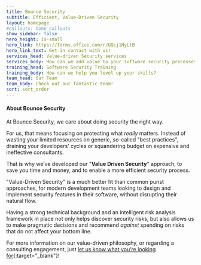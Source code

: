 ```yaml
---
title: Bounce Security
subtitle: Efficient, Value-Driven Security
layout: homepage
#callouts: home_callouts
show_sidebar: false
hero_height: is-small
hero_link: https://forms.office.com/r/UQcj1NyLtB
hero_link_text: Get in contact with us!
services_head: Value-driven Security services
services_body: How can we add value to your software security processes?
training_head: Software Security Training
training_body: How can we help you level up your skills?
team_head: Our Team
team_body: Check out our fantastic team!
sort: sort_order
---
```


#### About Bounce Security

At Bounce Security, we care about doing security the right way.

For us, that means focusing on protecting what _really_ matters. Instead of wasting your limited resources on generic, so-called "best practices", draining your developers’ cycles or squandering budget on expensive and ineffective consultants.

That is why we’ve developed our "**Value Driven Security**" approach, to save you time and money, and to enable a more efficient security process.

"Value-Driven Security" is a much better fit than common purist approaches, for modern development teams looking to design and implement security features in their software, without disrupting their natural flow.

Having a strong technical background and an intelligent risk analysis framework in place not only helps discover security risks, but also allows us to make pragmatic decisions and recommend _against_ spending on risks that do not affect your bottom line.

For more information on our value-driven philosophy, or regarding a consulting engagement, just [let us know what you’re looking for](https://forms.office.com/r/UQcj1NyLtB){:target="_blank"}!
